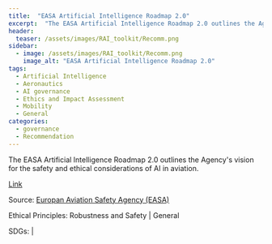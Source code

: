```yaml
---
title:  "EASA Artificial Intelligence Roadmap 2.0"  
excerpt:  "The EASA Artificial Intelligence Roadmap 2.0 outlines the Agency's vision for the safety and ethical considerations of AI in aviation. (...)"  
header:
  teaser: /assets/images/RAI_toolkit/Recomm.png
sidebar:
  - image: /assets/images/RAI_toolkit/Recomm.png
    image_alt: "EASA Artificial Intelligence Roadmap 2.0"
tags:
  - Artificial Intelligence
  - Aeronautics
  - AI governance
  - Ethics and Impact Assessment
  - Mobility
  - General
categories:
  - governance
  - Recommendation
---
```

The EASA Artificial Intelligence Roadmap 2.0 outlines the Agency's vision for the safety and ethical considerations of AI in aviation.

[Link](https://www.easa.europa.eu/en/document-library/general-publications/easa-artificial-intelligence-roadmap-20)

Source: [Europan Aviation Safety Agency (EASA)](https://www.easa.europa.eu/en)

Ethical Principles: Robustness and Safety | General

SDGs:  | 
